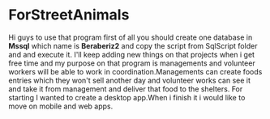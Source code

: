 # ForStreetAnimals
Hi guys to use that program first of all you should create one database in **Mssql** which name is **Beraberiz2** and copy the script from SqlScript folder and and execute it.
I'll keep adding new things on that projects when i get free time and my purpose on that program is managements and volunteer workers will be able to work in
coordination.Managements can create foods entries which they won't sell another day and volunteer works can see it and take it from management and deliver that food
to the shelters. For starting I wanted to create a desktop app.When i finish it i would like to move on mobile and web apps.
